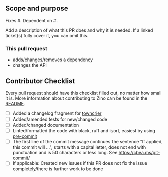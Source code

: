 ## Scope and purpose

Fixes #<!-- ISSUE-ID -->. Dependent on #<!-- PULL-REQUEST-ID -->. <!-- Reference: https://docs.github.com/en/issues/tracking-your-work-with-issues/linking-a-pull-request-to-an-issue -->

Add a description of what this PR does and why it is needed. If a linked ticket(s) fully
cover it, you can omit this.

<!-- remove things that do not apply -->
### This pull request
* adds/changes/removes a dependency
* changes the API


## Contributor Checklist

Every pull request should have this checklist filled out, no matter how small it is.
More information about contributing to Zino can be found in the
[README](https://github.com/Uninett/zino/blob/master/README.md#developing-zino).

<!-- Add an "X" inside the brackets to confirm -->
<!-- If not checking one or more of the boxes, please explain why below each. -->

* [ ] Added a changelog fragment for [towncrier](https://github.com/Uninett/zino/blob/master/README.md#before-merging-a-pull-request)
* [ ] Added/amended tests for new/changed code <!-- In case CodeCov Upload makes the tests fail, simply rerun them a few minutes later -->
* [ ] Added/changed documentation
* [ ] Linted/formatted the code with black, ruff and isort, easiest by using [pre-commit](https://github.com/Uninett/zino/blob/master/README.md#code-style)
* [ ] The first line of the commit message continues the sentence "If applied, this commit will ...", starts with a capital letter, does not end with punctuation and is 50 characters or less long. See https://cbea.ms/git-commit/
* [ ] If applicable: Created new issues if this PR does not fix the issue completely/there is further work to be done

<!-- Make this a draft PR if the content is subject to change, cannot be merged or if it is for initial feedback -->
